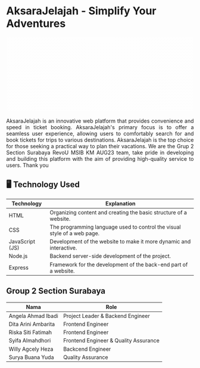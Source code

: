 # AksaraJelajah - Simplify Your Adventures
<p align="Center">
  <img src="https://github.com/Kampus-Merdeka-Software-Engineering/FE-2-Surabaya-2/blob/main/Picture%20for%20Project/New%20Logo%20Drive2Go.gif"  width="500px" height="200px">
<p align="justify">
AksaraJelajah is an innovative web platform that provides convenience and speed in ticket booking. AksaraJelajah's primary focus is to offer a seamless user experience, allowing users to comfortably search for and book tickets for trips to various destinations. AksaraJelajah is the top choice for those seeking a practical way to plan their vacations. We are the Grup 2 Section Surabaya RevoU MSIB KM AUG23 team, take pride in developing and building this platform with the aim of providing high-quality service to users. Thank you

## 🖥 Technology Used

| Technology        | Explanation                                                                                     |
|-------------------|-------------------------------------------------------------------------------------------------|
| HTML              | Organizing content and creating the basic structure of a website.                               |
| CSS               | The programming language used to control the visual style of a web page.                        |
| JavaScript (JS)   | Development of the website to make it more dynamic and interactive.                             |
| Node.js           | Backend server-side development of the project.                                                 |
| Express           | Framework for the development of the back-end part of a website.                                |

## Group 2 Section Surabaya
| Nama                   | Role                                         |
|------------------------|----------------------------------------------|
| Angela Ahmad Ibadi     | Project Leader & Backend Engineer            |
| Dita Arini Ambarita    | Frontend Engineer                            |
| Riska Siti Fatimah     | Frontend Engineer                            |
| Syifa Almahdhori       | Frontend Engineer & Quality Assurance        |
| Willy Agcely Heza      | Backcend Engineer                            |
| Surya Buana Yuda       | Quality Assurance                            |
